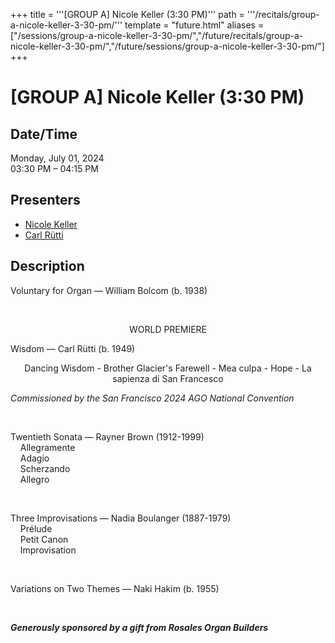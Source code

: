 +++
title = '''[GROUP A] Nicole Keller (3:30 PM)'''
path = '''/recitals/group-a-nicole-keller-3-30-pm/'''
template = "future.html"
aliases = ["/sessions/group-a-nicole-keller-3-30-pm/","/future/recitals/group-a-nicole-keller-3-30-pm/","/future/sessions/group-a-nicole-keller-3-30-pm/"]
+++

<h1>[GROUP A] Nicole Keller (3:30 PM)</h1>

<h2>Date/Time</h2>
<p>Monday, July 01, 2024<br>
03:30 PM – 04:15 PM</p>
<h2>Presenters</h2>
<ul>
<li><a href="/performers/nicole-keller/">Nicole Keller</a></li>
<li><a href="/composers/carl-rütti/">Carl Rütti</a></li>
</ul>
<h2>Description</h2>

<div class="ag87-crtemvc-hsbk"><div class="css-vsf5of"><p style="text-align:left;" class="carina-rte-public-DraftStyleDefault-block"><span style="color: rgb(26,32,38);">Voluntary for Organ — William Bolcom (b. 1938)</span></p><p style="text-align:left;" class="carina-rte-public-DraftStyleDefault-block">&nbsp;</p><p style="text-align:center;" class="carina-rte-public-DraftStyleDefault-block"><span style="color: rgb(26,32,38);">WORLD PREMIERE</span></p><p style="text-align:left;" class="carina-rte-public-DraftStyleDefault-block"><span style="color: rgb(26,32,38);">Wisdom — Carl Rütti (b. 1949)</span></p><p style="text-align:center;" class="carina-rte-public-DraftStyleDefault-block"><span style="color: rgb(26,32,38);">Dancing Wisdom - Brother Glacier's Farewell - Mea culpa - Hope - La sapienza di San Francesco</span></p><p style="text-align:left;" class="carina-rte-public-DraftStyleDefault-block"><span style="color: rgb(26,32,38);"><span style="font-style: italic;">Commissioned by the San Francisco 2024 AGO National Convention</span></span></p><p style="text-align:left;" class="carina-rte-public-DraftStyleDefault-block">&nbsp;</p><p style="text-align:left;" class="carina-rte-public-DraftStyleDefault-block"><span style="color: rgb(26,32,38);">Twentieth Sonata — Rayner Brown (1912-1999)</span><br><span style="color: rgb(26,32,38);">    Allegramente</span><br><span style="color: rgb(26,32,38);">    Adagio</span><br><span style="color: rgb(26,32,38);">    Scherzando</span><br><span style="color: rgb(26,32,38);">    Allegro</span></p><p style="text-align:left;" class="carina-rte-public-DraftStyleDefault-block">&nbsp;</p><p style="text-align:left;" class="carina-rte-public-DraftStyleDefault-block"><span style="color: rgb(26,32,38);">Three Improvisations — Nadia Boulanger (1887-1979)</span><br><span style="color: rgb(26,32,38);">    Prélude</span><br><span style="color: rgb(26,32,38);">    Petit Canon</span><br><span style="color: rgb(26,32,38);">    Improvisation</span></p><p style="text-align:left;" class="carina-rte-public-DraftStyleDefault-block">&nbsp;</p><p style="text-align:left;" class="carina-rte-public-DraftStyleDefault-block"><span style="color: rgb(26,32,38);">Variations on Two Themes — Naki Hakim (b. 1955)</span></p><p style="text-align:left;" class="carina-rte-public-DraftStyleDefault-block">&nbsp;</p><p style="text-align:left;" class="carina-rte-public-DraftStyleDefault-block"><span style="color: rgb(26,32,38);"><span style="font-weight: bold;"><span style="font-style: italic;">Generously sponsored by a gift from Rosales Organ Builders</span></span></span></p></div></div>


